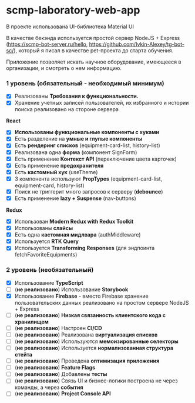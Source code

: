 # scmp-laboratory-web-app

В проекте использована UI-библиотека Material UI

В качестве бекэнда используется простой сервер NodeJS + Express (https://scmp-bot-server.ru/hello, https://github.com/Ivkin-Alexey/tg-bot-sc/), который я писал в качестве pet-проекта до старта обучения.

Приложение позволяет искать научное оборудование, имеющееся в организации, и смотреть о нем информацию.

### **1 уровень (обязательный - необходимый минимум)**

- [X]  Реализованы **Требования к функциональности.**
- [X]  Хранение учетных записей пользователей, их избранного и истории поиска реализовано на стороне сервера

**React**

- [x]  **Использованы функциональные компоненты c хуками**
- [x]  Есть разделение на **умные и глупые компоненты**
- [x]  Есть **рендеринг списков** (equipment-card-list, history-list)
- [x]  Реализована одна **форма** (компонент SignForm)
- [x]  Есть применение **Контекст API** (переключение цвета карточек)
- [x]  Есть применение **предохранителя**
- [x]  Есть **кастомный хук** (useTheme)
- [x]  3 компонента используют **PropTypes** (equipment-card-list, equipment-card, history-list)
- [x]  Поиск не триггерит много запросов к серверу (**debounce**)
- [x]  Есть применение **lazy + Suspense** (nav-buttons)

**Redux**

- [x]  Использован **Modern Redux with Redux Toolkit**
- [x]  Использованы **слайсы**
- [x]  Есть одна **кастомная мидлвара** (authMiddleware)
- [x]  Используется **RTK Query**
- [x]  Используется **Transforming Responses** (для эндпоинта fetchFavoriteEquipments)

### **2 уровень (необязательный)**

- [x]  Использование **TypeScript**
- [ ]  (**не реализовано**) Использование **Storybook**
- [x]  Использование **Firebase** - вместо Firebase хранение пользовательских данных реализовано на простом сервере NodeJS + Express
- [ ]  (**не реализовано**) **Низкая связанность клиентского кода с хранилищем**
- [ ]  (**не реализовано**) Настроен **CI/CD**
- [ ]  (**не реализовано**) Реализована **виртуализация списков**
- [ ]  (**не реализовано**) Используются **мемоизированные селекторы**
- [ ]  (**не реализовано**) Используется **нормализованная структура стейта**
- [ ]  (**не реализовано**) Проведена **оптимизация приложения**
- [ ]  (**не реализовано**) **Feature Flags**
- [ ]  (**не реализовано**) Добавлены **тесты**
- [ ]  (**не реализовано**) Связь UI и бизнес-логики построена не через команды, а через **события**
- [ ]  (**не реализовано**) **Project Console API**
